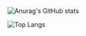 ![Anurag's GitHub stats](https://github-readme-stats.vercel.app/api?username=rakaso598&theme=dark)

![Top Langs](https://github-readme-stats.vercel.app/api/top-langs/?username=rakaso598&theme=dark)
